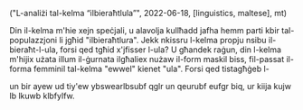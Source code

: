 ("L-analiżi tal-kelma “ilbieraħtlula”", 2022-06-18, [linguistics, maltese], mt)

<span class="lettrine">D</span>in il-kelma m'hie xejn speċjali, u alavolja kullħadd jafha hemm parti kbir tal-populazzjoni li jgħid "ilbieraħtlu*r*a". Jekk nkissru l-kelma propju nsibu il-bieraħt-l-ula, forsi qed tgħid x'jfisser l-ula? U għandek raġun, din l-kelma m'hijix użata illum il-ġurnata ilgħaliex nużaw il-form maskil biss, fil-passat il-forma femminil tal-kelma "ewwel" kienet "ula". Forsi qed tistagħġeb l-




un bir ayew ud tiy'ew ybswearlbsubf qglr un qeurubf eufgr biq, ur kiija kujw lb lkuwb klbfylfw.